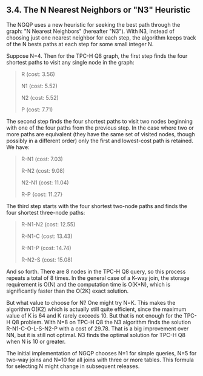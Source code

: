 ## 3\.4\.  The N Nearest Neighbors or "N3" Heuristic


The NGQP uses a new heuristic for seeking the best path through the
graph: "N Nearest Neighbors" (hereafter "N3"). With N3, instead of
choosing just one nearest neighbor for each step, the algorithm keeps
track of the N bests paths at each step for some small integer N.


Suppose N\=4\. Then for the TPC\-H Q8 graph, the first step finds
the four shortest paths to visit any single node in the graph:




> R (cost: 3\.56\)   
> 
>  N1 (cost: 5\.52\)   
> 
>  N2 (cost: 5\.52\)   
> 
>  P (cost: 7\.71\)


The second step finds the four shortest paths to visit two nodes
beginning with one of the four paths from the previous step. In the
case where two or more paths are equivalent (they have the same set of
visited nodes, though possibly in a different order) only the
first and lowest\-cost path is retained. We have:



> R\-N1 (cost: 7\.03\)   
> 
>  R\-N2 (cost: 9\.08\)   
> 
>  N2\-N1 (cost: 11\.04\)   
> 
>  R\-P {cost: 11\.27}


The third step starts with the four shortest two\-node paths and finds
the four shortest three\-node paths:



> R\-N1\-N2 (cost: 12\.55\)   
> 
>  R\-N1\-C (cost: 13\.43\)   
> 
>  R\-N1\-P (cost: 14\.74\)   
> 
>  R\-N2\-S (cost: 15\.08\)


And so forth. There are 8 nodes in the TPC\-H Q8 query,
so this process repeats a total of 8
times. In the general case of a K\-way join, the storage requirement
is O(N) and the computation time is O(K\*N), which is significantly faster
than the O(2K) exact solution.


But what value to choose for N? One might try N\=K. This makes the
algorithm O(K2)
which is actually still quite efficient, since the
maximum value of K is 64 and K rarely exceeds 10\.
But that is not enough for the TPC\-H Q8
problem. With N\=8 on TPC\-H Q8 the N3 algorithm finds
the solution R\-N1\-C\-O\-L\-S\-N2\-P with a cost of 29\.78\.
That is a big improvement over NN, but it is still
not optimal. N3 finds the optimal solution for TPC\-H Q8
when N is 10 or greater.


The initial implementation of NGQP chooses N\=1 for simple queries, N\=5
for two\-way joins and N\=10 for all joins with three or more tables. This
formula for selecting N might change in subsequent releases.



